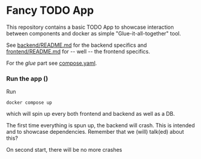 # Fancy TODO App

This repository contains a basic TODO App to showcase interaction between components and docker as simple "Glue-it-all-together" tool.

 See [backend/README.md](backend/README.md) for the backend specifics and [frontend/README.md](frontend/README.md) for -- well -- the frontend specifics.

 For the *glue* part see [compose.yaml](compose.yaml).

 ### Run the app ()
 Run 

 ```
 docker compose up
 ```
 which will spin up every both frontend and backend as well as a DB. 

 The first time everything is spun up, the backend will crash. This is intended and to showcase dependencies. Remember that we (will) talk(ed) about this?

 On second start, there will be no more crashes